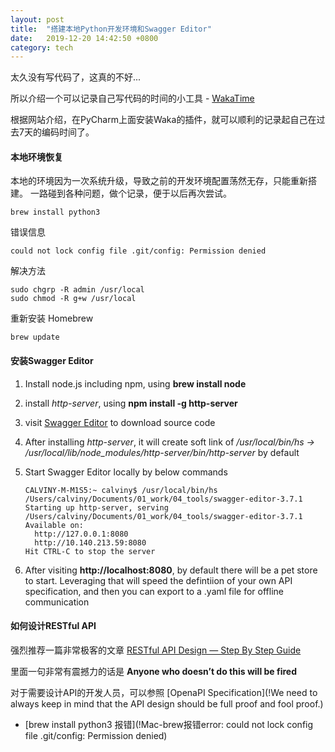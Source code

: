 ```yaml
---
layout: post
title:  "搭建本地Python开发环境和Swagger Editor"
date:   2019-12-20 14:42:50 +0800
category: tech
---
```


太久没有写代码了，这真的不好...

所以介绍一个可以记录自己写代码的时间的小工具 - [WakaTime](!https://wakatime.com/dashboard)

根据网站介绍，在PyCharm上面安装Waka的插件，就可以顺利的记录起自己在过去7天的编码时间了。



#### 本地环境恢复

本地的环境因为一次系统升级，导致之前的开发环境配置荡然无存，只能重新搭建。 一路碰到各种问题，做个记录，便于以后再次尝试。

```
brew install python3
```



错误信息

```
could not lock config file .git/config: Permission denied
```

解决方法

```
sudo chgrp -R admin /usr/local
sudo chmod -R g+w /usr/local
```

重新安装 Homebrew 

```
brew update
```



#### 安装Swagger Editor

1. Install node.js  including npm, using **brew install node**

2. install *http-server*, using **npm install -g http-server**

3. visit [Swagger Editor](!https://github.com/swagger-api/swagger-editor/releases) to download source code

4. After installing *http-server*, it will create soft link of */usr/local/bin/hs -> /usr/local/lib/node_modules/http-server/bin/http-server* by default

5. Start Swagger Editor locally by below commands

   ```
   CALVINY-M-M1S5:~ calviny$ /usr/local/bin/hs /Users/calviny/Documents/01_work/04_tools/swagger-editor-3.7.1
   Starting up http-server, serving /Users/calviny/Documents/01_work/04_tools/swagger-editor-3.7.1
   Available on:
     http://127.0.0.1:8080
     http://10.140.213.59:8080
   Hit CTRL-C to stop the server
   ```

6. After visiting **http://localhost:8080**, by default there will be a pet store to start. Leveraging that will speed the defintiion of your own API specification, and then you can export to a .yaml file for offline communication



#### 如何设计RESTful API

强烈推荐一篇非常极客的文章 [RESTful API Design — Step By Step Guide](https://hackernoon.com/restful-api-design-step-by-step-guide-2f2c9f9fcdbf)

里面一句非常有震撼力的话是  **Anyone who doesn’t do this will be fired**

对于需要设计API的开发人员，可以参照 [OpenaPI Specification](!We need to always keep in mind that the API design should be full proof and fool proof.)

- [brew install python3 报错](!Mac-brew报错error: could not lock config file .git/config: Permission denied)

